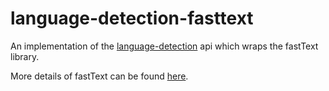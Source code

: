 # language-detection-fasttext

An implementation of the [language-detection](../language-detection) api which wraps the fastText library.

More details of fastText can be found [here](https://fasttext.cc/).
